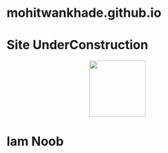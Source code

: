 # mohitwankhade.github.io
# Site UnderConstruction
<p align="center"> 
  <img src="https://images01.nicepage.com/c461c07a441a5d220e8feb1a/ce3b776fd515502ca81efe76/60028-Converted.png" width="128"/>
</p>
<h1> Iam Noob</h1>

